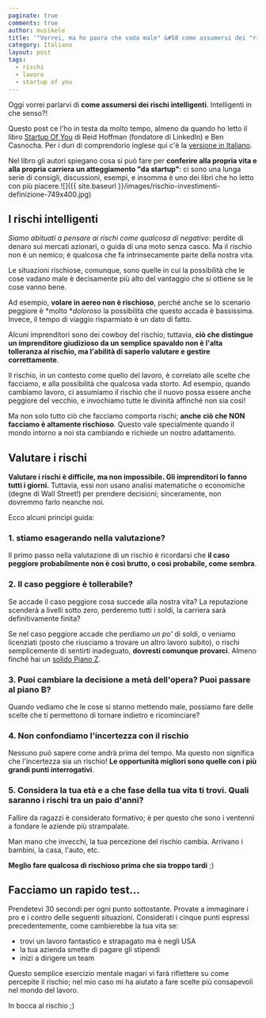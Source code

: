```yaml
---
paginate: true
comments: true
author: musikele
title: '"Vorrei, ma ho paura che vada male"	&#58 come assumersi dei "rischi intelligenti"'
category: Italiano
layout: post
tags:
  - rischi
  - lavoro
  - startup of you
---
```


Oggi vorrei parlarvi di **come assumersi dei rischi intelligenti**. Intelligenti in che senso?!

Questo post ce l'ho in testa da molto tempo, almeno da quando ho letto il libro [Startup Of You](http://amzn.to/2oaDAB6) di Reid Hoffman (fondatore di LinkedIn) e Ben Casnocha. Per i duri di comprendorio inglese qui c'è la [versione in Italiano](http://amzn.to/2oQsY92).

Nel libro gli autori spiegano cosa si può fare per **conferire alla propria vita e alla propria carriera un atteggiamento "da startup"**: ci sono una lunga serie di consigli, discussioni, esempi, e insomma è uno dei libri che ho letto con più piacere.![]({{ site.baseurl }}/images/rischio-investimenti-definizione-749x400.jpg)

## I rischi intelligenti

*Siamo abituati a pensare ai rischi come qualcosa di negativo*: perdite di denaro sui mercati azionari, o guida di una moto senza casco. Ma il rischio non è un nemico; è qualcosa che fa intrinsecamente parte della nostra vita.

Le situazioni rischiose, comunque, sono quelle in cui la possibilità che le cose vadano male è decisamente più alto del vantaggio che si ottiene se le cose vanno bene.

Ad esempio, **volare in aereo non è rischioso**, perché anche se lo scenario peggiore è *molto **doloroso* la possibilità che questo accada è bassissima. Invece, il tempo di viaggio risparmiato è un dato di fatto.

Alcuni imprenditori sono dei cowboy del rischio; tuttavia, **ciò che distingue un imprenditore giudizioso da un semplice spavaldo non è l'alta tolleranza al rischio, ma l'abilità di saperlo valutare e gestire correttamente**.

Il rischio, in un contesto come quello del lavoro, è correlato alle scelte che facciamo, e alla possibilità che qualcosa vada storto. Ad esempio, quando cambiamo lavoro, ci assumiamo il rischio che il nuovo possa essere anche peggiore del vecchio, e invochiamo tutte le divinità affinché non sia così!

Ma non solo tutto ciò che facciamo comporta rischi; **anche** **ciò che NON facciamo è altamente rischioso**. Questo vale specialmente quando il mondo intorno a noi sta cambiando e richiede un nostro adattamento.

## Valutare i rischi

**Valutare i rischi è difficile, ma non impossibile. Gli imprenditori lo fanno tutti i giorni.** Tuttavia, essi non usano analisi matematiche o economiche (degne di Wall Street!) per prendere decisioni; sinceramente, non dovremmo farlo neanche noi.

Ecco alcuni princìpi guida:

### 1. stiamo esagerando nella valutazione?

Il primo passo nella valutazione di un rischio è ricordarsi che **il caso peggiore probabilmente non è così brutto, o così probabile, come sembra**.

### 2. Il caso peggiore è tollerabile?

Se accade il caso peggiore cosa succede alla nostra vita? La reputazione scenderà a livelli sotto zero, perderemo tutti i soldi, la carriera sarà definitivamente finita?

Se nel caso peggiore accade che perdiamo *un po'* di soldi, o veniamo licenziati (posto che riusciamo a trovare un altro lavoro subito), o rischi semplicemente di sentirti inadeguato, **dovresti comunque provarci**. Almeno finché hai un [solido Piano Z](https://michelenasti.com/2015/11/serve-un-piano/).

### 3. Puoi cambiare la decisione a metà dell'opera? Puoi passare al piano B?

Quando vediamo che le cose si stanno mettendo male, possiamo fare delle scelte che ti permettono di tornare indietro e ricominciare?

### 4. Non confondiamo l'incertezza con il rischio

Nessuno può sapere come andrà prima del tempo. Ma questo non significa che l'incertezza sia un rischio! **Le opportunità migliori sono quelle con i più grandi punti interrogativi**.

### 5. Considera la tua età e a che fase della tua vita ti trovi. Quali saranno i rischi tra un paio d'anni?

Fallire da ragazzi è considerato formativo; è per questo che sono i ventenni a fondare le aziende più strampalate.

Man mano che invecchi, la tua percezione del rischio cambia. Arrivano i bambini, la casa, l'auto, etc.

**Meglio fare qualcosa di rischioso prima che sia troppo tardi** ;)

## Facciamo un rapido test...

Prendetevi 30 secondi per ogni punto sottostante. Provate a immaginare i pro e i contro delle seguenti situazioni. Considerati i cinque punti espressi precedentemente, come cambierebbe la tua vita se:

* trovi un lavoro fantastico e strapagato ma è negli USA
* la tua azienda smette di pagare gli stipendi
* inizi a dirigere un team

Questo semplice esercizio mentale magari vi farà riflettere su come percepite il rischio; nel mio caso mi ha aiutato a fare scelte più consapevoli nel mondo del lavoro.

In bocca al rischio ;)


